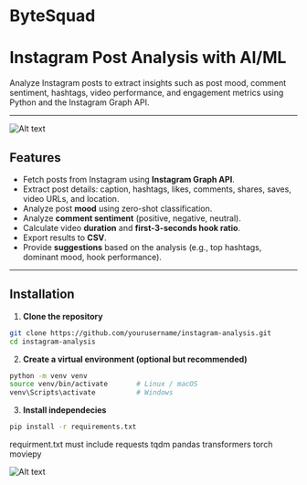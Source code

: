 ﻿# ByteSquad
# Instagram Post Analysis with AI/ML

Analyze Instagram posts to extract insights such as post mood, comment sentiment, hashtags, video performance, and engagement metrics using Python and the Instagram Graph API.


---
![Alt text]("main.png")
## Features

- Fetch posts from Instagram using **Instagram Graph API**.
- Extract post details: caption, hashtags, likes, comments, shares, saves, video URLs, and location.
- Analyze post **mood** using zero-shot classification.
- Analyze **comment sentiment** (positive, negative, neutral).
- Calculate video **duration** and **first-3-seconds hook ratio**.
- Export results to **CSV**.
- Provide **suggestions** based on the analysis (e.g., top hashtags, dominant mood, hook performance).

---

## Installation

1. **Clone the repository**

```bash
git clone https://github.com/yourusername/instagram-analysis.git
cd instagram-analysis 
```

2. **Create a virtual environment (optional but recommended)**
```bash
python -m venv venv
source venv/bin/activate       # Linux / macOS
venv\Scripts\activate          # Windows
```

3. **Install independecies**
```bash
pip install -r requirements.txt
```
requirment.txt must include
requests
tqdm
pandas
transformers
torch
moviepy

![Alt text]("main.png")




